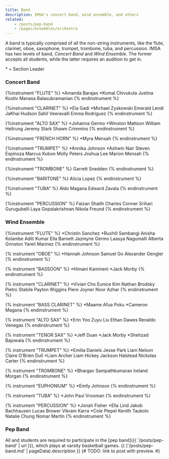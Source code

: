 ```yaml
---
title: Band
description: IMSA's concert band, wind ensemble, and others
related:
    - /posts/pep-band
    - /pages/ensembles/orchestra
---
```


A band is typically comprised of all the non-string instruments, like the flute, clarinet, oboe, saxophone, trumpet, trombone, tuba, and percussion.
IMSA has two levels of band, _Concert Band_ and _Wind Ensemble_. The former accepts all students, while the latter requires an audition to get in.

\* = Section Leader

### Concert Band
{%instrument "FLUTE" %}
*Amanda Barajas
*Komal Chivukula
Justina Kostiv
Manasa Balasubramanian
{% endinstrument %}

{%instrument "CLARINET" %}
*Ela Gadi
*Michael Zyskowski
Emerald Lendi
JaKhai Hudson
Sahil Veeravalli
Emma Rodriguez
{% endinstrument %}

{%instrument "ALTO SAX" %}
*Johanna Germo
*Winston Mattson
William Hellrung
Jeremy Stark
Shawn Crimmins
{% endinstrument %}

{%instrument "FRENCH HORN" %}
*Myra Mensah
{% endinstrument %}

{%instrument "TRUMPET" %}
*Annika Johnson
*Ashwin Nair
Steven Espinoza
Marcus Kubon
Molly Peters
Joshua Lee
Marion Mensah
{% endinstrument %}

{%instrument "TROMBONE" %}
Garrett Snedden
{% endinstrument %}

{%instrument "BARITONE" %}
Alicia Lopez
{% endinstrument %}

{%instrument "TUBA" %}
Aldo Magana
Edward Zavala
{% endinstrument %}

{%instrument "PERCUSSION" %}
Faizan Shaith
Charles Conner
Srihari Gurugubelli
Laya Gopalakrishnan
Nikola Freund
{% endinstrument %}


### Wind Ensemble
{%instrument "FLUTE" %}
*Christin Sanchez
*Rushill Sambangi
Anisha Kolambe
Aditi Kumar
Ella Barnett
Jazmyne Germo
Laasya Nagumalli
Alberta Grinston
Yareli Marinez
{% endinstrument %}

{% instrument "OBOE" %}
*Hannah Johnson
Samuel Go
Alexander Gengler
{% endinstrument %}

{% instrument "BASSOON" %}
*Himani Kamineni
*Jack Morby
{% endinstrument %}

{% instrument "CLARINET" %}
*Vivian Cho
Eunice Kim
Nathan Brodsky
Pietro Stabile
Payton Wiggins
Piere Joyner
Noor Azhar
{% endinstrument %}

{% instrument "BASS CLARINET" %}
*Maame Afua Poku
*Cameron Magana
{% endinstrument %}

{% instrument "ALTO SAX" %}
*Erin Yoo
Zuyu Liu
Ethan Dawes
Renaldo Venegas
{% endinstrument %}

{% instrument "TENOR SAX" %}
*Jeff Duan
*Jack Morby
*Shehzad Bajowala
{% endinstrument %}

{% instrument "TRUMPET" %}
*Emilia Daniels
Jesse Park
Liam Nelson
Claire O’Brien Dull
*Liam Archer
Liam Hickey
Jackson Halstead
Nickolas Carter
{% endinstrument %}

{% instrument "TROMBONE" %}
*Bhargav Sampathkumaran
Ireland Morgan
{% endinstrument %}

{% instrument "EUPHONIUM" %}
*Emily Johnson
{% endinstrument %}

{% instrument "TUBA" %}
*John Paul Vrooman
{% endinstrument %}

{% instrument "PERCUSSION" %}
*Jonah Fisher
*Ella Lind
Jakob Bachhausen
Lucas Brower
Vikram Karra
*Cole Plepel
Kenith Taukolo
Natalie Chung
Nomar Martin
{% endinstrument %}

### Pep Band
All and students are required to participate in the [pep band]({{ '/posts/pep-band' | url }}), which plays at varsity basketball games.
{{ ('/posts/pep-band.md' | pageData).description }}
{# TODO: link to post with preview. #}

